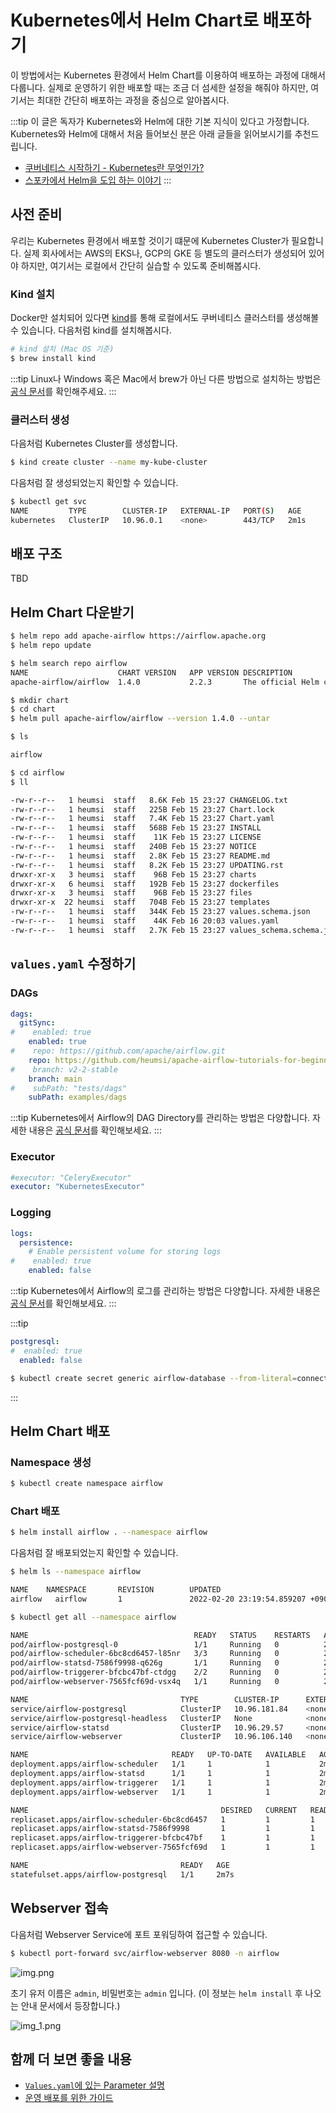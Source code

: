 # Kubernetes에서 Helm Chart로 배포하기

이 방법에서는 Kubernetes 환경에서 Helm Chart를 이용하여 배포하는 과정에 대해서 다룹니다.
실제로 운영하기 위한 배포할 때는 조금 더 섬세한 설정을 해줘야 하지만, 여기서는 최대한 간단히 배포하는 과정을 중심으로 알아봅시다.

:::tip
이 글은 독자가 Kubernetes와 Helm에 대한 기본 지식이 있다고 가정합니다.
Kubernetes와 Helm에 대해서 처음 들어보신 분은 아래 글들을 읽어보시기를 추천드립니다.

- [쿠버네티스 시작하기 - Kubernetes란 무엇인가?](https://subicura.com/2019/05/19/kubernetes-basic-1.html)
- [스포카에서 Helm을 도입 하는 이야기](https://spoqa.github.io/2020/03/30/k8s-with-helm-chart.html)
:::

## 사전 준비

우리는 Kubernetes 환경에서 배포할 것이기 떄문에 Kubernetes Cluster가 필요합니다.
실제 회사에서는 AWS의 EKS나, GCP의 GKE 등 별도의 클러스터가 생성되어 있어야 하지만, 여기서는 로컬에서 간단히 실습할 수 있도록 준비해봅시다.

### Kind 설치

Docker만 설치되어 있다면 [kind](https://kind.sigs.k8s.io/)를 통해 로컬에서도 쿠버네티스 클러스터를 생성해볼 수 있습니다.
다음처럼 kind를 설치해봅시다.

```bash
# kind 설치 (Mac OS 기준)
$ brew install kind
```

:::tip
Linux나 Windows 혹은 Mac에서 brew가 아닌 다른 방법으로 설치하는 방법은 [공식 문서](https://github.com/kubernetes-sigs/kind#installation-and-usage)를 확인해주세요.
:::

### 클러스터 생성

다음처럼 Kubernetes Cluster를 생성합니다.

```bash
$ kind create cluster --name my-kube-cluster
```

다음처럼 잘 생성되었는지 확인할 수 있습니다.

```bash
$ kubectl get svc
NAME         TYPE        CLUSTER-IP   EXTERNAL-IP   PORT(S)   AGE
kubernetes   ClusterIP   10.96.0.1    <none>        443/TCP   2m1s
```

## 배포 구조

TBD

## Helm Chart 다운받기

```bash
$ helm repo add apache-airflow https://airflow.apache.org
$ helm repo update
```

```bash
$ helm search repo airflow
NAME                  	CHART VERSION	APP VERSION	DESCRIPTION
apache-airflow/airflow	1.4.0        	2.2.3      	The official Helm chart to deploy Apache Airflo...
```

```bash
$ mkdir chart
$ cd chart
$ helm pull apache-airflow/airflow --version 1.4.0 --untar
```

```bash
$ ls

airflow
```

```bash
$ cd airflow
$ ll

-rw-r--r--   1 heumsi  staff   8.6K Feb 15 23:27 CHANGELOG.txt
-rw-r--r--   1 heumsi  staff   225B Feb 15 23:27 Chart.lock
-rw-r--r--   1 heumsi  staff   7.4K Feb 15 23:27 Chart.yaml
-rw-r--r--   1 heumsi  staff   568B Feb 15 23:27 INSTALL
-rw-r--r--   1 heumsi  staff    11K Feb 15 23:27 LICENSE
-rw-r--r--   1 heumsi  staff   240B Feb 15 23:27 NOTICE
-rw-r--r--   1 heumsi  staff   2.8K Feb 15 23:27 README.md
-rw-r--r--   1 heumsi  staff   8.2K Feb 15 23:27 UPDATING.rst
drwxr-xr-x   3 heumsi  staff    96B Feb 15 23:27 charts
drwxr-xr-x   6 heumsi  staff   192B Feb 15 23:27 dockerfiles
drwxr-xr-x   3 heumsi  staff    96B Feb 15 23:27 files
drwxr-xr-x  22 heumsi  staff   704B Feb 15 23:27 templates
-rw-r--r--   1 heumsi  staff   344K Feb 15 23:27 values.schema.json
-rw-r--r--   1 heumsi  staff    44K Feb 16 20:03 values.yaml
-rw-r--r--   1 heumsi  staff   2.7K Feb 15 23:27 values_schema.schema.json
```

## `values.yaml` 수정하기

### DAGs

```yaml
dags:
  gitSync:
#    enabled: true
    enabled: true
#    repo: https://github.com/apache/airflow.git
    repo: https://github.com/heumsi/apache-airflow-tutorials-for-beginner
#    branch: v2-2-stable
    branch: main
#    subPath: "tests/dags"
    subPath: examples/dags
```

:::tip
Kubernetes에서 Airflow의 DAG Directory를 관리하는 방법은 다양합니다. 자세한 내용은 [공식 문서](https://airflow.apache.org/docs/helm-chart/stable/manage-dags-files.html)를 확인해보세요.
:::

### Executor

```yaml
#executor: "CeleryExecutor"
executor: "KubernetesExecutor"
```

### Logging

```yaml
logs:
  persistence:
    # Enable persistent volume for storing logs
#    enabled: true
    enabled: false
```

:::tip
Kubernetes에서 Airflow의 로그를 관리하는 방법은 다양합니다. 자세한 내용은 [공식 문서](https://airflow.apache.org/docs/helm-chart/stable/manage-logs.html)를 확인해보세요.
:::

:::tip
```yaml
postgresql:
#  enabled: true
  enabled: false
```

```bash
$ kubectl create secret generic airflow-database --from-literal=connection=postgresql+psycopg2://airflow:1234@airflow-database:5432/airflow
```
:::

## Helm Chart 배포

### Namespace 생성

```bash
$ kubectl create namespace airflow
```

### Chart 배포

```bash
$ helm install airflow . --namespace airflow
```

다음처럼 잘 배포되었는지 확인할 수 있습니다.

```bash
$ helm ls --namespace airflow

NAME    NAMESPACE       REVISION        UPDATED                                 STATUS          CHART           APP VERSION
airflow   airflow       1               2022-02-20 23:19:54.859207 +0900 KST    deployed        airflow-1.4.0   2.2.3
```

```bash
$ kubectl get all --namespace airflow

NAME                                     READY   STATUS    RESTARTS   AGE
pod/airflow-postgresql-0                 1/1     Running   0          2m7s
pod/airflow-scheduler-6bc8cd6457-l85nr   3/3     Running   0          2m7s
pod/airflow-statsd-7586f9998-q626g       1/1     Running   0          2m7s
pod/airflow-triggerer-bfcbc47bf-ctdgg    2/2     Running   0          2m7s
pod/airflow-webserver-7565fcf69d-vsx4q   1/1     Running   0          2m7s

NAME                                  TYPE        CLUSTER-IP      EXTERNAL-IP   PORT(S)             AGE
service/airflow-postgresql            ClusterIP   10.96.181.84    <none>        5432/TCP            2m7s
service/airflow-postgresql-headless   ClusterIP   None            <none>        5432/TCP            2m7s
service/airflow-statsd                ClusterIP   10.96.29.57     <none>        9125/UDP,9102/TCP   2m7s
service/airflow-webserver             ClusterIP   10.96.106.140   <none>        8080/TCP            2m7s

NAME                                READY   UP-TO-DATE   AVAILABLE   AGE
deployment.apps/airflow-scheduler   1/1     1            1           2m7s
deployment.apps/airflow-statsd      1/1     1            1           2m7s
deployment.apps/airflow-triggerer   1/1     1            1           2m7s
deployment.apps/airflow-webserver   1/1     1            1           2m7s

NAME                                           DESIRED   CURRENT   READY   AGE
replicaset.apps/airflow-scheduler-6bc8cd6457   1         1         1       2m7s
replicaset.apps/airflow-statsd-7586f9998       1         1         1       2m7s
replicaset.apps/airflow-triggerer-bfcbc47bf    1         1         1       2m7s
replicaset.apps/airflow-webserver-7565fcf69d   1         1         1       2m7s

NAME                                  READY   AGE
statefulset.apps/airflow-postgresql   1/1     2m7s
```

## Webserver 접속

다음처럼 Webserver Service에 포트 포워딩하여 접근할 수 있습니다.

```bash
$ kubectl port-forward svc/airflow-webserver 8080 -n airflow
```

![img.png](./img.png)

초기 유저 이름은 `admin`, 비밀번호는 `admin` 입니다. (이 정보는 `helm install` 후 나오는 안내 문서에서 등장합니다.)

![img_1.png](./img_1.png)

## 함께 더 보면 좋을 내용

- [`Values.yaml`에 있는 Parameter 설명](https://airflow.apache.org/docs/helm-chart/stable/parameters-ref.html)
- [운영 배포를 위한 가이드](https://airflow.apache.org/docs/helm-chart/stable/production-guide.html)
